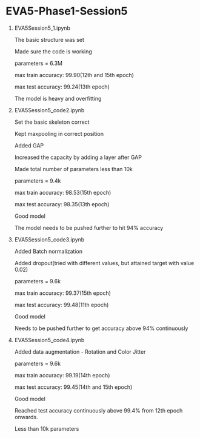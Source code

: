 # EVA5-Phase1-Session5


1) EVA5Session5_1.ipynb

   The basic structure was set
   
   Made sure the code is working
   
   parameters = 6.3M
   
   max train accuracy: 99.90(12th and 15th epoch)
   
   max test accuracy: 99.24(13th epoch)
   
   The model is heavy and overfitting
   
   
2) EVA5Session5_code2.ipynb

   Set the basic skeleton correct
   
   Kept maxpooling in correct position
   
   Added GAP
   
   Increased the capacity by adding a layer after GAP
   
   Made total number of parameters less than 10k
   
   parameters = 9.4k
   
   max train accuracy: 98.53(15th epoch)
   
   max test accuracy: 98.35(13th epoch)
   
   Good model
   
   The model needs to be pushed further to hit 94% accuracy
   
3) EVA5Session5_code3.ipynb

   Added Batch normalization
   
   Added dropout(tried with different values, but attained target with value 0.02)
   
   parameters = 9.6k
   
   max train accuracy: 99.37(15th epoch)
   
   max test accuracy: 99.48(11th epoch)
   
   Good model
   
   Needs to be pushed further to get accuracy above 94% continuously
   
4) EVA5Session5_code4.ipynb 

   Added data augmentation - Rotation and Color Jitter
   
   parameters = 9.6k
   
   max train accuracy: 99.19(14th epoch)
   
   max test accuracy: 99.45(14th and 15th epoch)
   
   Good model 
   
   Reached test accuracy continuously above 99.4% from 12th epoch onwards.
   
   Less than 10k parameters
   
   
